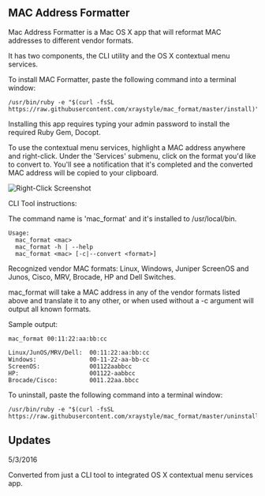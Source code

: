 MAC Address Formatter
------------------------

Mac Address Formatter is a Mac OS X app that will reformat MAC addresses to different vendor formats.

It has two components, the CLI utility and the OS X contextual menu services.

To install MAC Formatter, paste the following command into a terminal window:
	
	/usr/bin/ruby -e "$(curl -fsSL https://raw.githubusercontent.com/xraystyle/mac_format/master/install)"

Installing this app requires typing your admin password to install the required Ruby Gem, Docopt.

To use the contextual menu services, highlight a MAC address anywhere and right-click. Under the 'Services' submenu, click on the format you'd like to convert to. You'll see a notification that it's completed and the converted MAC address will be copied to your clipboard.

![Right-Click Screenshot](https://raw.githubusercontent.com/xraystyle/mac_format/master/right-click.png)

CLI Tool instructions:

The command name is 'mac_format' and it's installed to /usr/local/bin.

	Usage:
	  mac_format <mac>
	  mac_format -h | --help
	  mac_format <mac> [-c|--convert <format>]

Recognized vendor MAC formats: Linux, Windows, Juniper ScreenOS and Junos, Cisco, MRV, Brocade, HP and Dell Switches.

mac_format will take a MAC address in any of the vendor formats listed above and translate it to any other, or when used without a -c argument will output all known formats.

Sample output:

	mac_format 00:11:22:aa:bb:cc

	Linux/JunOS/MRV/Dell:  00:11:22:aa:bb:cc
	Windows:			   00-11-22-aa-bb-cc
	ScreenOS:              001122aabbcc
	HP:                    001122-aabbcc
	Brocade/Cisco:         0011.22aa.bbcc



To uninstall, paste the following command into a terminal window:

	/usr/bin/ruby -e "$(curl -fsSL https://raw.githubusercontent.com/xraystyle/mac_format/master/uninstall)"


Updates
--------------

5/3/2016

Converted from just a CLI tool to integrated OS X contextual menu services app. 
